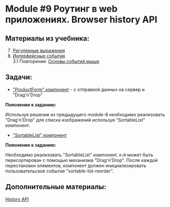 # Module #9 Роутинг в web приложениях. Browser history API

## Материалы из учебника:

7. [Регулярные выражения](https://learn.javascript.ru/regular-expressions)
3. [Интерфейсные события](https://learn.javascript.ru/event-details)  
    3.1 Повторение: [Основы событий мыши](https://learn.javascript.ru/mouse-events-basics)  
    
## Задачи:

* ["ProductForm" компонент](https://glitch.com/edit/#!/froduct-form-draggable-sideways-mum) - с отправкой данных на сервер и "Drag'n'Drop"

**Пояснение к заданию:**

Используя решение из предыдущего module-8 необходимо реализовать "Drag'n'Drop" для списка изображений 
используя "SortableList" компонент. 

* ["SortableList" компонент](https://glitch.com/edit/#!/sortable-list-wholesaler) 

**Пояснение к заданию:**

Необходимо реализовать "SortableList" компонент, к-й может быть пересортирован с помощью механизма "Drag'n'Drop".
После каждой перестановки элементов, компонент должен инициализировать пользовательское событие "sortable-list-reorder".  

## Дополнительные материалы:

[History API](https://developer.mozilla.org/ru/docs/Web/API/History_API)

